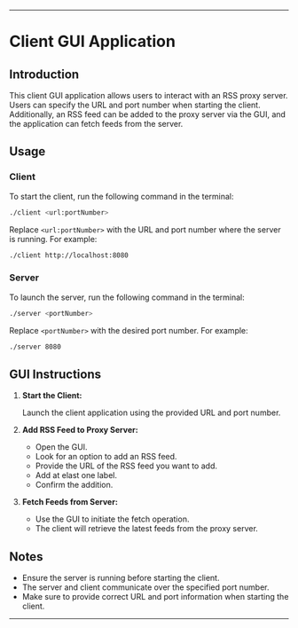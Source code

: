 
---

# Client GUI Application

## Introduction

This client GUI application allows users to interact with an RSS proxy server. Users can specify the URL and port number when starting the client. Additionally, an RSS feed can be added to the proxy server via the GUI, and the application can fetch feeds from the server.

## Usage

### Client

To start the client, run the following command in the terminal:

```bash
./client <url:portNumber>
```

Replace `<url:portNumber>` with the URL and port number where the server is running. For example:

```bash
./client http://localhost:8080
```

### Server

To launch the server, run the following command in the terminal:

```bash
./server <portNumber>
```

Replace `<portNumber>` with the desired port number. For example:

```bash
./server 8080
```

## GUI Instructions

1. **Start the Client:**

   Launch the client application using the provided URL and port number.

2. **Add RSS Feed to Proxy Server:**

   - Open the GUI.
   - Look for an option to add an RSS feed.
   - Provide the URL of the RSS feed you want to add.
   - Add at elast one label. 
   - Confirm the addition.

3. **Fetch Feeds from Server:**

   - Use the GUI to initiate the fetch operation.
   - The client will retrieve the latest feeds from the proxy server.

## Notes

- Ensure the server is running before starting the client.
- The server and client communicate over the specified port number.
- Make sure to provide correct URL and port information when starting the client.

---
